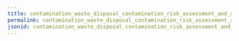 ```yaml
---
title: contamination_waste_disposal_contamination_risk_assessment_and_discharge_procedures
permalink: contamination_waste_disposal_contamination_risk_assessment_and_discharge_procedures.html
jsonid: contamination_waste_disposal_contamination_risk_assessment_and_discharge_procedures
---
```

